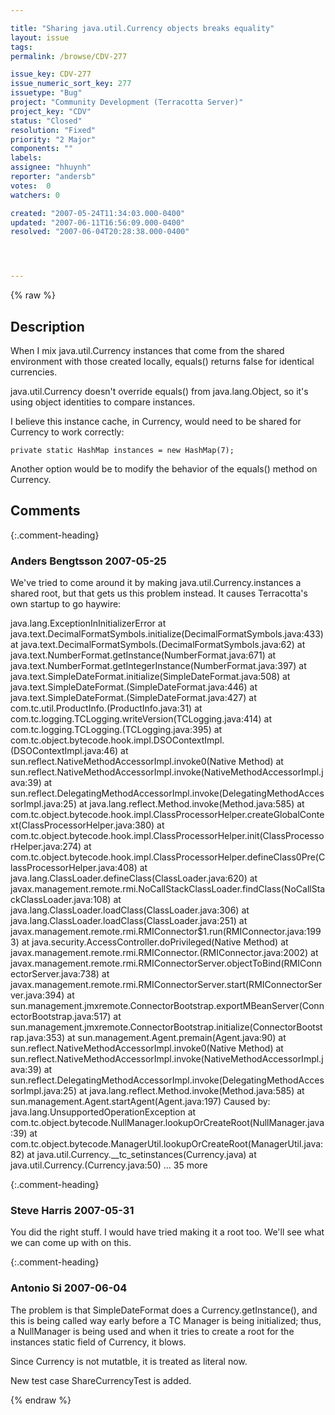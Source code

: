 ```yaml
---

title: "Sharing java.util.Currency objects breaks equality"
layout: issue
tags: 
permalink: /browse/CDV-277

issue_key: CDV-277
issue_numeric_sort_key: 277
issuetype: "Bug"
project: "Community Development (Terracotta Server)"
project_key: "CDV"
status: "Closed"
resolution: "Fixed"
priority: "2 Major"
components: ""
labels: 
assignee: "hhuynh"
reporter: "andersb"
votes:  0
watchers: 0

created: "2007-05-24T11:34:03.000-0400"
updated: "2007-06-11T16:56:09.000-0400"
resolved: "2007-06-04T20:28:38.000-0400"




---
```


{% raw %}

## Description

<div markdown="1" class="description">

When I mix java.util.Currency instances that come from the shared environment with those created locally, equals() returns false for identical currencies.

java.util.Currency doesn't override equals() from java.lang.Object, so it's using object identities to compare instances.

I believe this instance cache, in Currency, would need to be shared for Currency to work correctly:

    private static HashMap instances = new HashMap(7);

Another option would be to modify the behavior of the equals() method on Currency.


</div>

## Comments


{:.comment-heading}
### **Anders Bengtsson** <span class="date">2007-05-25</span>

<div markdown="1" class="comment">

We've tried to come around it by making java.util.Currency.instances a shared root, but that gets us this problem instead. It causes Terracotta's own startup to go haywire:

java.lang.ExceptionInInitializerError
	at java.text.DecimalFormatSymbols.initialize(DecimalFormatSymbols.java:433)
	at java.text.DecimalFormatSymbols.<init>(DecimalFormatSymbols.java:62)
	at java.text.NumberFormat.getInstance(NumberFormat.java:671)
	at java.text.NumberFormat.getIntegerInstance(NumberFormat.java:397)
	at java.text.SimpleDateFormat.initialize(SimpleDateFormat.java:508)
	at java.text.SimpleDateFormat.<init>(SimpleDateFormat.java:446)
	at java.text.SimpleDateFormat.<init>(SimpleDateFormat.java:427)
	at com.tc.util.ProductInfo.<clinit>(ProductInfo.java:31)
	at com.tc.logging.TCLogging.writeVersion(TCLogging.java:414)
	at com.tc.logging.TCLogging.<clinit>(TCLogging.java:395)
	at com.tc.object.bytecode.hook.impl.DSOContextImpl.<clinit>(DSOContextImpl.java:46)
	at sun.reflect.NativeMethodAccessorImpl.invoke0(Native Method)
	at sun.reflect.NativeMethodAccessorImpl.invoke(NativeMethodAccessorImpl.java:39)
	at sun.reflect.DelegatingMethodAccessorImpl.invoke(DelegatingMethodAccessorImpl.java:25)
	at java.lang.reflect.Method.invoke(Method.java:585)
	at com.tc.object.bytecode.hook.impl.ClassProcessorHelper.createGlobalContext(ClassProcessorHelper.java:380)
	at com.tc.object.bytecode.hook.impl.ClassProcessorHelper.init(ClassProcessorHelper.java:274)
	at com.tc.object.bytecode.hook.impl.ClassProcessorHelper.defineClass0Pre(ClassProcessorHelper.java:408)
	at java.lang.ClassLoader.defineClass(ClassLoader.java:620)
	at javax.management.remote.rmi.NoCallStackClassLoader.findClass(NoCallStackClassLoader.java:108)
	at java.lang.ClassLoader.loadClass(ClassLoader.java:306)
	at java.lang.ClassLoader.loadClass(ClassLoader.java:251)
	at javax.management.remote.rmi.RMIConnector$1.run(RMIConnector.java:1993)
	at java.security.AccessController.doPrivileged(Native Method)
	at javax.management.remote.rmi.RMIConnector.<clinit>(RMIConnector.java:2002)
	at javax.management.remote.rmi.RMIConnectorServer.objectToBind(RMIConnectorServer.java:738)
	at javax.management.remote.rmi.RMIConnectorServer.start(RMIConnectorServer.java:394)
	at sun.management.jmxremote.ConnectorBootstrap.exportMBeanServer(ConnectorBootstrap.java:517)
	at sun.management.jmxremote.ConnectorBootstrap.initialize(ConnectorBootstrap.java:353)
	at sun.management.Agent.premain(Agent.java:90)
	at sun.reflect.NativeMethodAccessorImpl.invoke0(Native Method)
	at sun.reflect.NativeMethodAccessorImpl.invoke(NativeMethodAccessorImpl.java:39)
	at sun.reflect.DelegatingMethodAccessorImpl.invoke(DelegatingMethodAccessorImpl.java:25)
	at java.lang.reflect.Method.invoke(Method.java:585)
	at sun.management.Agent.startAgent(Agent.java:197)
Caused by: java.lang.UnsupportedOperationException
	at com.tc.object.bytecode.NullManager.lookupOrCreateRoot(NullManager.java:39)
	at com.tc.object.bytecode.ManagerUtil.lookupOrCreateRoot(ManagerUtil.java:82)
	at java.util.Currency.\_\_tc\_setinstances(Currency.java)
	at java.util.Currency.<clinit>(Currency.java:50)
	... 35 more


</div>


{:.comment-heading}
### **Steve Harris** <span class="date">2007-05-31</span>

<div markdown="1" class="comment">

You did the right stuff. I would have tried making it a root too. We'll see what we can come up with on this.

</div>


{:.comment-heading}
### **Antonio Si** <span class="date">2007-06-04</span>

<div markdown="1" class="comment">

The problem is that SimpleDateFormat does a Currency.getInstance(), and this is being called way early before a TC Manager is being initialized; thus, a NullManager is being used and when it tries to create a root for the instances static field of Currency, it blows.

Since Currency is not mutatble, it is treated as literal now.

New test case ShareCurrencyTest is added.

</div>



{% endraw %}
